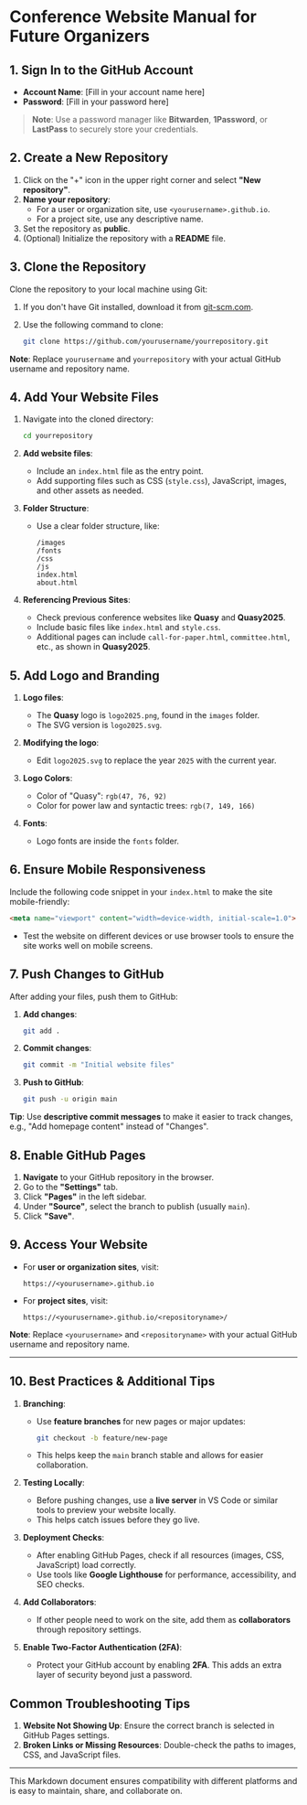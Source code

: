 # Conference Website Manual for Future Organizers

## 1. Sign In to the GitHub Account
- **Account Name**: [Fill in your account name here]
- **Password**: [Fill in your password here]

> **Note**: Use a password manager like **Bitwarden**, **1Password**, or **LastPass** to securely store your credentials.

## 2. Create a New Repository
1. Click on the "+" icon in the upper right corner and select **"New repository"**.
2. **Name your repository**:
   - For a user or organization site, use `<yourusername>.github.io`.
   - For a project site, use any descriptive name.
3. Set the repository as **public**.
4. (Optional) Initialize the repository with a **README** file.

## 3. Clone the Repository
Clone the repository to your local machine using Git:

1. If you don't have Git installed, download it from [git-scm.com](https://git-scm.com).
2. Use the following command to clone:

    ```bash
    git clone https://github.com/yourusername/yourrepository.git
    ```

**Note**: Replace `yourusername` and `yourrepository` with your actual GitHub username and repository name.

## 4. Add Your Website Files
1. Navigate into the cloned directory:

    ```bash
    cd yourrepository
    ```

2. **Add website files**:
   - Include an `index.html` file as the entry point.
   - Add supporting files such as CSS (`style.css`), JavaScript, images, and other assets as needed.

3. **Folder Structure**:
   - Use a clear folder structure, like:
     ```
     /images
     /fonts
     /css
     /js
     index.html
     about.html
     ```

4. **Referencing Previous Sites**:
   - Check previous conference websites like **Quasy** and **Quasy2025**.
   - Include basic files like `index.html` and `style.css`.
   - Additional pages can include `call-for-paper.html`, `committee.html`, etc., as shown in **Quasy2025**.

## 5. Add Logo and Branding
1. **Logo files**:
   - The **Quasy** logo is `logo2025.png`, found in the `images` folder.
   - The SVG version is `logo2025.svg`.

2. **Modifying the logo**:
   - Edit `logo2025.svg` to replace the year `2025` with the current year.

3. **Logo Colors**:
   - Color of "Quasy": `rgb(47, 76, 92)`
   - Color for power law and syntactic trees: `rgb(7, 149, 166)`

4. **Fonts**:
   - Logo fonts are inside the `fonts` folder.

## 6. Ensure Mobile Responsiveness
Include the following code snippet in your `index.html` to make the site mobile-friendly:

```html
<meta name="viewport" content="width=device-width, initial-scale=1.0">
```

- Test the website on different devices or use browser tools to ensure the site works well on mobile screens.

## 7. Push Changes to GitHub
After adding your files, push them to GitHub:

1. **Add changes**:

    ```bash
    git add .
    ```

2. **Commit changes**:

    ```bash
    git commit -m "Initial website files"
    ```

3. **Push to GitHub**:

    ```bash
    git push -u origin main
    ```

**Tip**: Use **descriptive commit messages** to make it easier to track changes, e.g., "Add homepage content" instead of "Changes".

## 8. Enable GitHub Pages
1. **Navigate** to your GitHub repository in the browser.
2. Go to the **"Settings"** tab.
3. Click **"Pages"** in the left sidebar.
4. Under **"Source"**, select the branch to publish (usually `main`).
5. Click **"Save"**.

## 9. Access Your Website
- For **user or organization sites**, visit:

  ```
  https://<yourusername>.github.io
  ```

- For **project sites**, visit:

  ```
  https://<yourusername>.github.io/<repositoryname>/
  ```

**Note**: Replace `<yourusername>` and `<repositoryname>` with your actual GitHub username and repository name.

---

## 10. Best Practices & Additional Tips
1. **Branching**:
   - Use **feature branches** for new pages or major updates:
     ```bash
     git checkout -b feature/new-page
     ```
   - This helps keep the `main` branch stable and allows for easier collaboration.

2. **Testing Locally**:
   - Before pushing changes, use a **live server** in VS Code or similar tools to preview your website locally.
   - This helps catch issues before they go live.

3. **Deployment Checks**:
   - After enabling GitHub Pages, check if all resources (images, CSS, JavaScript) load correctly.
   - Use tools like **Google Lighthouse** for performance, accessibility, and SEO checks.

4. **Add Collaborators**:
   - If other people need to work on the site, add them as **collaborators** through repository settings.

5. **Enable Two-Factor Authentication (2FA)**:
   - Protect your GitHub account by enabling **2FA**. This adds an extra layer of security beyond just a password.

## Common Troubleshooting Tips
1. **Website Not Showing Up**: Ensure the correct branch is selected in GitHub Pages settings.
2. **Broken Links or Missing Resources**: Double-check the paths to images, CSS, and JavaScript files.

---

This Markdown document ensures compatibility with different platforms and is easy to maintain, share, and collaborate on.
